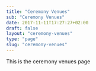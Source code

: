 ```yaml
---
title: "Ceremony Venues"
sub: "Ceremony Venues"
date: 2017-11-11T17:27:27+02:00
draft: false
layout: "ceremony-venues"
type: "page"
slug: "ceremony-venues"
---
```


This is the ceremony venues page
